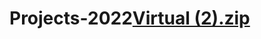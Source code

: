 # Projects-2022[Virtual (2).zip](https://github.com/Tswele/Projects-2022/files/9606247/Virtual.2.zip)
